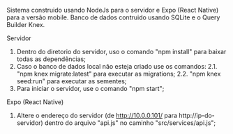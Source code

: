 Sistema construido usando NodeJs para o servidor e Expo (React Native) para a versão mobile.
Banco de dados contruido usando SQLite e o Query Builder Knex.

Servidor
1. Dentro do diretorio do servidor, uso o comando "npm install" para baixar todas as dependências;
2. Caso o banco de dados local não esteja criado use os comandos: 
2.1. "npm knex migrate:latest" para executar as migrations;
2.2. "npm knex seed:run" para executar as sementes;
3. Para iniciar o servidor, use o comando "npm start";

Expo (React Native)
1. Altere o endereço do servidor (de http://10.0.0.101/ para http://ip-do-servidor) dentro do arquivo "api.js" no caminho "src/services/api.js";

